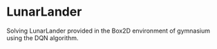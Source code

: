 # LunarLander
Solving LunarLander provided in the Box2D environment of gymnasium using the DQN algorithm.

